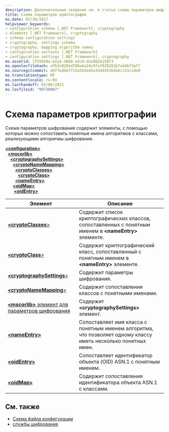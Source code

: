 ```yaml
---
description: Дополнительные сведения см. в статье схема параметров шифрования.
title: Схема параметров криптографии
ms.date: 03/30/2017
helpviewer_keywords:
- configuration schema [.NET Framework], cryptography
- elements [.NET Framework], cryptography
- schema configuration settings
- cryptography, settings schema
- cryptography, mapping algorithm names
- configuration sections [.NET Framework]
- configuration settings [.NET Framework], cryptography
ms.assetid: 1f55050a-b2a3-4868-a3c0-da20826150f3
ms.openlocfilehash: a7b3c020ed760aba24c9faf020281b7ad4bf3af7
ms.sourcegitcommit: ddf7edb67715a5b9a45e3dd44536dabc153c1de0
ms.translationtype: MT
ms.contentlocale: ru-RU
ms.lasthandoff: 02/06/2021
ms.locfileid: "99730087"
---
```

# <a name="cryptography-settings-schema"></a>Схема параметров криптографии

Схема параметров шифрования содержит элементы, с помощью которых можно сопоставить понятные имена алгоритмов с классами, реализующими алгоритмы шифрования.  
  
[**\<configuration>**](../configuration-element.md)\
&nbsp;&nbsp;[**\<mscorlib>**](mscorlib-element-for-cryptography-settings.md)\
&nbsp;&nbsp;&nbsp;&nbsp;[**\<cryptographySettings>**](cryptographysettings-element.md)\
&nbsp;&nbsp;&nbsp;&nbsp;&nbsp;&nbsp;[**\<cryptoNameMapping>**](cryptonamemapping-element.md)\
&nbsp;&nbsp;&nbsp;&nbsp;&nbsp;&nbsp;&nbsp;&nbsp;[**\<cryptoClasses>**](cryptoclasses-element.md)\
&nbsp;&nbsp;&nbsp;&nbsp;&nbsp;&nbsp;&nbsp;&nbsp;&nbsp;&nbsp;[**\<cryptoClass>**](cryptoclass-element.md)\
&nbsp;&nbsp;&nbsp;&nbsp;&nbsp;&nbsp;&nbsp;&nbsp;[**\<nameEntry>**](nameentry-element.md)\
&nbsp;&nbsp;&nbsp;&nbsp;&nbsp;&nbsp;[**\<oidMap>**](oidmap-element.md)\
&nbsp;&nbsp;&nbsp;&nbsp;&nbsp;&nbsp;&nbsp;[**\<oidEntry>**](oidentry-element.md)

|Элемент|Описание|  
|-------------|-----------------|  
|[**\<cryptoClasses**>](cryptoclasses-element.md)|Содержит список криптографических классов, сопоставленных с понятным именем в **\<nameEntry>** элементе.|  
|[**\<cryptoClass**>](cryptoclass-element.md)|Содержит криптографический класс, сопоставленный с понятным именем в **\<nameEntry>** элементе.|  
|[**\<cryptographySettings**>](cryptographysettings-element.md)|Содержит параметры шифрования.|  
|[**\<cryptoNameMapping**>](cryptonamemapping-element.md)|Содержит сопоставления классов с понятными именами.|  
|[**\<mscorlib>** элемент для параметров шифрования](mscorlib-element-for-cryptography-settings.md)|Содержит **\<cryptographySettings>** элемент.|  
|[**\<nameEntry>**](nameentry-element.md)|Сопоставляет имя класса с понятным именем алгоритма, что позволяет одному классу иметь несколько понятных имен.|  
|[**\<oidEntry>**](oidentry-element.md)|Сопоставляет идентификатор объекта (OID) ASN.1 с понятным именем.|  
|[**\<oidMap>**](oidmap-element.md)|Содержит сопоставления идентификатора объекта ASN.1 с классами.|  
  
## <a name="see-also"></a>См. также

- [Схема файла конфигурации](../index.md)
- [службы шифрования](../../../../standard/security/cryptographic-services.md)
